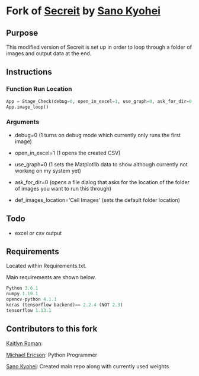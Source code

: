 # Fork of [Secreit](https://github.com/SanoKyohei/Secreit/) by [Sano Kyohei](https://github.com/SanoKyohei/)

## Purpose

This modified version of Secreit is set up in order to loop through a folder of images and output data at the end.

## Instructions

### Function Run Location

```Python
App = Stage_Check(debug=0, open_in_excel=1, use_graph=0, ask_for_dir=0, def_images_location='Cell Images')
App.image_loop()
```

### Arguments

* debug=0 (1 turns on debug mode which currently only runs the first image)

* open_in_excel=1 (1 opens the created CSV)

* use_graph=0 (1 sets the Matplotlib data to show although currently not working on my system yet)

* ask_for_dir=0 (opens a file dialog that asks for the location of the folder of images you want to run this through)

* def_images_location='Cell Images' (sets the default folder location)

## Todo

* excel or csv output

## Requirements

Located within Requirements.txt.

Main requirements are shown below.

```python
Python 3.6.1
numpy 1.19.1
opencv-python 4.1.1
keras (tensorflow backend)== 2.2.4 (NOT 2.3)
tensorflow 1.13.1
```

## Contributors to this fork

[Kaitlyn Roman](https://github.com/kroman4): 

[Michael Ericson](https://github.com/Concrete18): Python Programmer

[Sano Kyohei](https://github.com/SanoKyohei/): Created main repo along with currently used weights
